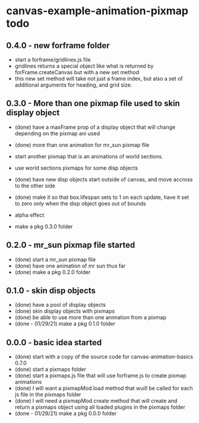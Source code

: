 # canvas-example-animation-pixmap todo

## 0.4.0 - new forframe folder
* start a forframe/gridlines.js file
* gridlines returns a special object like what is returned by forFrame.createCanvas but with a new set method
* this new set method will take not just a frame index, but also a set of additional arguments for heading, and grid size.

## 0.3.0 - More than one pixmap file used to skin display object
* (done) have a maxFrame prop of a display object that will change depending on the pixmap ani used
* (done) more than one animation for mr_sun pixmap file

* start another pixmap that is an animations of world sections.
* use world sections pixmaps for some disp objects

* (done) have new disp objects start outside of canvas, and move accross to the other side
* (done) make it so that box.lifespan sets to 1 on each update, have it set to zero only when the disp object goes out of bounds
* alpha effect

* make a pkg 0.3.0 folder

## 0.2.0 - mr_sun pixmap file started
* (done) start a mr_sun pixmap file
* (done) have one animation of mr sun thus far
* (done) make a pkg 0.2.0 folder

## 0.1.0 - skin disp objects
* (done) have a pool of display objects
* (done) skin display objects with pixmaps
* (done) be able to use more than one animation from a pixmap
* (done - 01/29/21) make a pkg 0.1.0 folder

## 0.0.0 - basic idea started
* (done) start with a copy of the source code for canvas-animation-basics 0.7.0
* (done) start a pixmaps folder
* (done) start a pixmaps.js file that will use forframe.js to create pixmap animations
* (done) I will want a pixmapMod.load method that wuill be called for each js file in the pixmaps folder
* (done) I will need a pixmapMod.create method that will create and return a pixmaps object using all loaded plugins in the pixmaps folder
* (done - 01/29/21) make a pkg 0.0.0 folder
